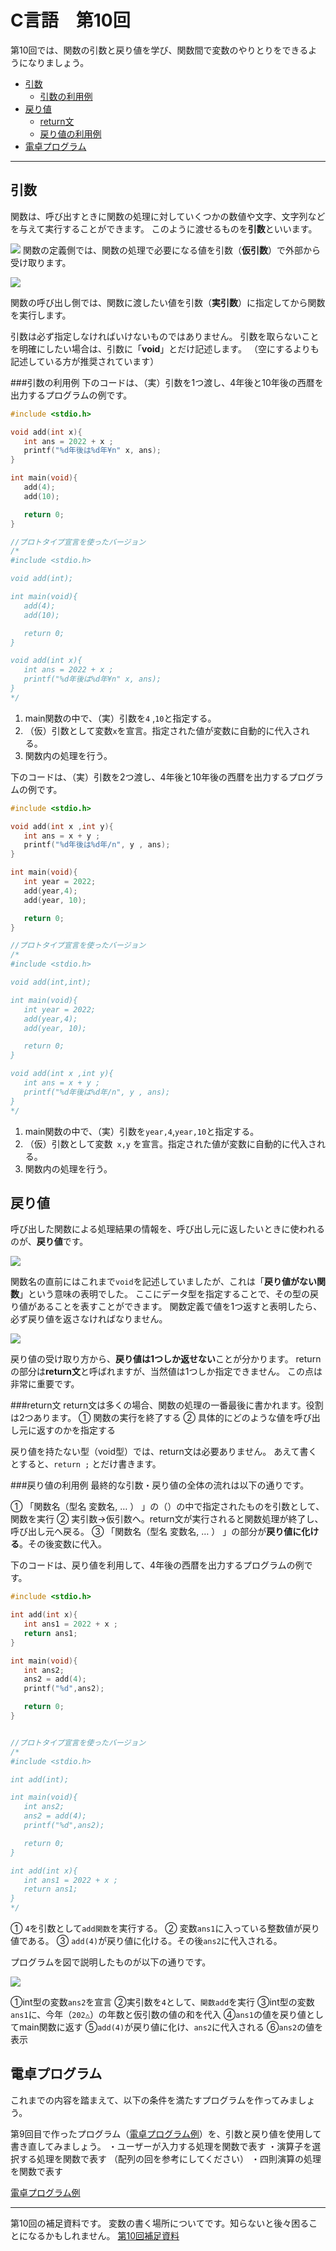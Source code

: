 # C言語　第10回　
第10回では、関数の引数と戻り値を学び、関数間で変数のやりとりをできるようになりましょう。
     
  - [引数](#引数)  
      -  [引数の利用例](#引数の利用例)  
  - [戻り値](#戻り値)
      - [return文](#return文)
      - [戻り値の利用例](#戻り値の利用例)
  - [電卓プログラム](#電卓プログラム)

-----------------------------
  
## 引数
関数は、呼び出すときに関数の処理に対していくつかの数値や文字、文字列などを与えて実行することができます。
このように渡せるものを**引数**といいます。

![](./img/pc_10_1.png)
関数の定義側では、関数の処理で必要になる値を引数（**仮引数**）で外部から受け取ります。

![](./img/pc_10_2.png)

関数の呼び出し側では、関数に渡したい値を引数（**実引数**）に指定してから関数を実行します。

引数は必ず指定しなければいけないものではありません。
引数を取らないことを明確にしたい場合は、引数に「**void**」とだけ記述します。
（空にするよりも記述している方が推奨されています）

###引数の利用例
下のコードは、（実）引数を1つ渡し、4年後と10年後の西暦を出力するプログラムの例です。

``` C
#include <stdio.h>

void add(int x){
   int ans = 2022 + x ;
   printf("%d年後は%d年¥n" x, ans);
}

int main(void){
   add(4);
   add(10);

   return 0;
}

//プロトタイプ宣言を使ったバージョン
/*
#include <stdio.h>

void add(int);

int main(void){
   add(4);
   add(10);

   return 0;
}

void add(int x){
   int ans = 2022 + x ;
   printf("%d年後は%d年¥n" x, ans);
}
*/
```

1. main関数の中で、（実）引数を`4` ,`10`と指定する。
2. （仮）引数として変数`x`を宣言。指定された値が変数に自動的に代入される。
3. 関数内の処理を行う。

下のコードは、（実）引数を2つ渡し、4年後と10年後の西暦を出力するプログラムの例です。

``` C
#include <stdio.h>

void add(int x ,int y){
   int ans = x + y ;
   printf("%d年後は%d年/n", y , ans);
}

int main(void){
   int year = 2022;
   add(year,4);
   add(year, 10);

   return 0;
}

//プロトタイプ宣言を使ったバージョン
/*
#include <stdio.h>

void add(int,int);

int main(void){
   int year = 2022;
   add(year,4);
   add(year, 10);

   return 0;
}

void add(int x ,int y){
   int ans = x + y ;
   printf("%d年後は%d年/n", y , ans);
}
*/
```

1. main関数の中で、（実）引数を`year,4`,`year,10`と指定する。
2. （仮）引数として変数` x,y` を宣言。指定された値が変数に自動的に代入される。
3. 関数内の処理を行う。

## 戻り値
呼び出した関数による処理結果の情報を、呼び出し元に返したいときに使われるのが、**戻り値**です。

![](./img/pc_10_3.png)

関数名の直前にはこれまで`void`を記述していましたが、これは「**戻り値がない関数**」という意味の表明でした。
ここにデータ型を指定することで、その型の戻り値があることを表すことができます。
関数定義で値を1つ返すと表明したら、必ず戻り値を返さなければなりません。

![](./img/pc_10_4.png)

戻り値の受け取り方から、**戻り値は1つしか返せない**ことが分かります。
return の部分は**return文**と呼ばれますが、当然値は1つしか指定できません。
この点は非常に重要です。

###return文
return文は多くの場合、関数の処理の一番最後に書かれます。役割は2つあります。
① 関数の実行を終了する
② 具体的にどのような値を呼び出し元に返すのかを指定する

戻り値を持たない型（void型）では、return文は必要ありません。
あえて書くとすると、`return ;` とだけ書きます。

###戻り値の利用例
最終的な引数・戻り値の全体の流れは以下の通りです。

① 「関数名（型名 変数名, … ） 」の（）の中で指定されたものを引数として、関数を実行
②  実引数→仮引数へ。return文が実行されると関数処理が終了し、呼び出し元へ戻る。
③  「関数名（型名 変数名, … ） 」の部分が**戻り値に化ける**。その後変数に代入。

下のコードは、戻り値を利用して、4年後の西暦を出力するプログラムの例です。

``` C
#include <stdio.h>

int add(int x){
   int ans1 = 2022 + x ;
   return ans1;
}

int main(void){
   int ans2;
   ans2 = add(4);
   printf("%d",ans2);

   return 0;
}


//プロトタイプ宣言を使ったバージョン
/*
#include <stdio.h>

int add(int);

int main(void){
   int ans2;
   ans2 = add(4);
   printf("%d",ans2);

   return 0;
}

int add(int x){
   int ans1 = 2022 + x ;
   return ans1;
}
*/
```

① `4`を引数として`add関数`を実行する。
② 変数`ans1`に入っている整数値が戻り値である。
③ `add(4)`が戻り値に化ける。その後`ans2`に代入される。

プログラムを図で説明したものが以下の通りです。

![](./img/pc_10_5.png)

①int型の変数`ans2`を宣言
②実引数を`4`として、`関数add`を実行
③int型の変数`ans1`に、今年（`202△`）の年数と仮引数の値の和を代入
④`ans1`の値を戻り値としてmain関数に返す
⑤`add(4)`が戻り値に化け、`ans2`に代入される
⑥`ans2`の値を表示

## 電卓プログラム
これまでの内容を踏まえて、以下の条件を満たすプログラムを作ってみましょう。  

第9回目で作ったプログラム（[電卓プログラム例](pc_code_09_01.md)）を、引数と戻り値を使用して書き直してみましょう。
・ユーザーが入力する処理を関数で表す
・演算子を選択する処理を関数で表す  （配列の回を参考にしてください）
・四則演算の処理を関数で表す

[電卓プログラム例](pc_code_10_1.md)

-----------------------------------
  第10回の補足資料です。
 変数の書く場所についてです。知らないと後々困ることになるかもしれません。
  [第10回補足資料](pc_10+.md) 
